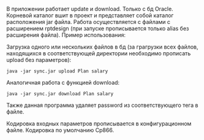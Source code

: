 В приложении работает update и download. Только с бд Oracle. Корневой каталог вшит в проект и представляет собой каталог расположения jar файла. Работа осуществляется с файлами с расширением rptdesign (при запуске прописывается только alias без расширения файла). Пример использования:

Загрузка одного или нескольких файлов в бд (за грагрузки всех файлов, находящихся в соответствующей директории необходимо прописать upload без параметров):

    java -jar sync.jar upload Plan salary

Аналогичная работа с функцией download:

    java -jar sync.jar download Plan salary

Также данная программа удаляет password из соответствующего тега в файле.

Кодировка входных параметров прописывается в конфигурационном файле. Кодировка по умолчанию Cp866. 
